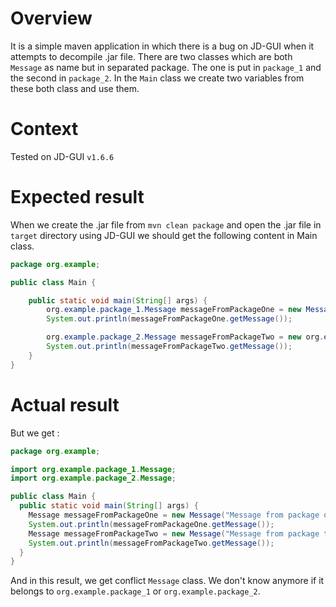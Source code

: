 # Overview

It is a simple maven application in which there is a bug on JD-GUI when it attempts to decompile .jar file.
There are two classes which are both `Message` as name but in separated package. The one is put in `package_1` and the second in `package_2`.
In the `Main` class we create two variables from these both class and use them.

# Context

Tested on JD-GUI `v1.6.6`

# Expected result

When we create the .jar file from `mvn clean package` and open the .jar file in `target` directory using JD-GUI we should get the following content in Main class.

```java
package org.example;

public class Main {

    public static void main(String[] args) {
        org.example.package_1.Message messageFromPackageOne = new Message("Message from package one");
        System.out.println(messageFromPackageOne.getMessage());

        org.example.package_2.Message messageFromPackageTwo = new org.example.package_2.Message("Message from package two");
        System.out.println(messageFromPackageTwo.getMessage());
    }
}
```

# Actual result

But we get :

```java
package org.example;

import org.example.package_1.Message;
import org.example.package_2.Message;

public class Main {
  public static void main(String[] args) {
    Message messageFromPackageOne = new Message("Message from package one");
    System.out.println(messageFromPackageOne.getMessage());
    Message messageFromPackageTwo = new Message("Message from package two");
    System.out.println(messageFromPackageTwo.getMessage());
  }
}
```

And in this result, we get conflict `Message` class. We don't know anymore if it belongs to `org.example.package_1` or `org.example.package_2`.